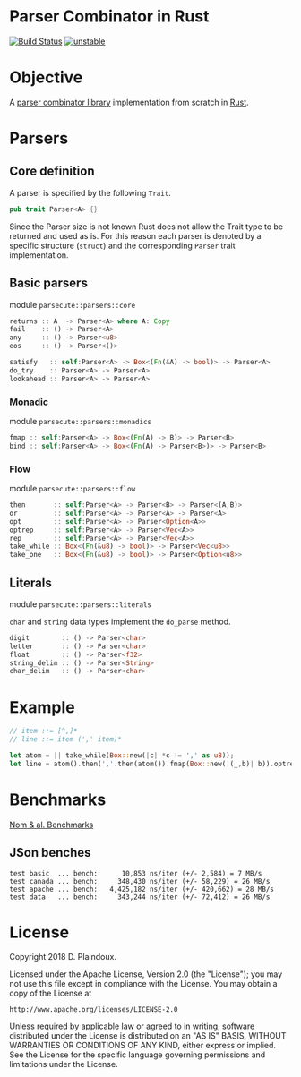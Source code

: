 # Parser Combinator in Rust

[![Build Status](https://travis-ci.org/d-plaindoux/parsec.rust.svg?branch=master)](https://travis-ci.org/d-plaindoux/parsec.rust)
[![unstable](http://badges.github.io/stability-badges/dist/unstable.svg)](http://github.com/badges/stability-badges)

# Objective 

A [parser combinator library](https://www.microsoft.com/en-us/research/wp-content/uploads/2016/02/parsec-paper-letter.pdf)
implementation from scratch in [Rust](https://www.rust-lang.org/en-US/).

# Parsers

## Core definition

A parser is specified by the following `Trait`.

```rust
pub trait Parser<A> {}
```

Since the Parser size is not known Rust does not allow the Trait type to be returned and used as is. For this reason each parser is denoted by a specific
structure (`struct`) and the corresponding `Parser` trait implementation.

## Basic parsers

module `parsecute::parsers::core`

```rust
returns :: A  -> Parser<A> where A: Copy
fail    :: () -> Parser<A>
any     :: () -> Parser<u8>
eos     :: () -> Parser<()>
```

```rust
satisfy   :: self:Parser<A> -> Box<(Fn(&A) -> bool)> -> Parser<A>
do_try    :: Parser<A> -> Parser<A>
lookahead :: Parser<A> -> Parser<A>
```

### Monadic 

module `parsecute::parsers::monadics`

```rust
fmap :: self:Parser<A> -> Box<(Fn(A) -> B)> -> Parser<B>
bind :: self:Parser<A> -> Box<(Fn(A) -> Parser<B>)> -> Parser<B>
```

### Flow

module `parsecute::parsers::flow`

```rust
then       :: self:Parser<A> -> Parser<B> -> Parser<(A,B)>
or         :: self:Parser<A> -> Parser<A> -> Parser<A>
opt        :: self:Parser<A> -> Parser<Option<A>>
optrep     :: self:Parser<A> -> Parser<Vec<A>>
rep        :: self:Parser<A> -> Parser<Vec<A>>
take_while :: Box<(Fn(&u8) -> bool)> -> Parser<Vec<u8>>
take_one   :: Box<(Fn(&u8) -> bool)> -> Parser<Option<u8>>
```

## Literals

module `parsecute::parsers::literals`

`char` and `string` data types implement the `do_parse` method.

```rust
digit        :: () -> Parser<char>
letter       :: () -> Parser<char>
float        :: () -> Parser<f32>
string_delim :: () -> Parser<String>
char_delim   :: () -> Parser<char>
```

# Example

```rust
// item ::= [^,]*
// line ::= item (',' item)*

let atom = || take_while(Box::new(|c| *c != ',' as u8));
let line = atom().then(','.then(atom()).fmap(Box::new(|(_,b)| b)).optrep());
```

# Benchmarks

[Nom & al. Benchmarks](https://github.com/Geal/parser_benchmarks/tree/master/json)

## JSon benches

```
test basic  ... bench:      10,853 ns/iter (+/- 2,584) = 7 MB/s
test canada ... bench:     348,430 ns/iter (+/- 58,229) = 26 MB/s
test apache ... bench:   4,425,182 ns/iter (+/- 420,662) = 28 MB/s
test data   ... bench:     343,244 ns/iter (+/- 72,412) = 26 MB/s
```

# License

Copyright 2018 D. Plaindoux.

Licensed under the Apache License, Version 2.0 (the "License");
you may not use this file except in compliance with the License.
You may obtain a copy of the License at

    http://www.apache.org/licenses/LICENSE-2.0

Unless required by applicable law or agreed to in writing, software
distributed under the License is distributed on an "AS IS" BASIS,
WITHOUT WARRANTIES OR CONDITIONS OF ANY KIND, either express or implied.
See the License for the specific language governing permissions and
limitations under the License.
